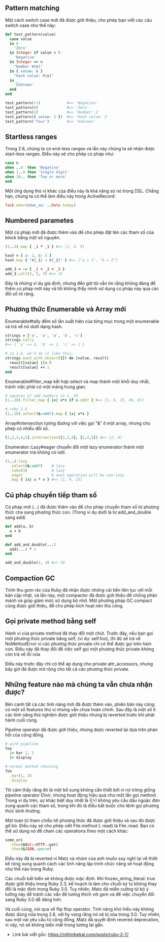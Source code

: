 ## Pattern matching

Một cách switch case mới đã được giới thiệu, cho phép bạn viết các câu switch case như thế này:

```ruby
def test_pattern(value)
  case value
  in 0
    'Zero'
  in Integer if value < 0
    'Negative'
  in Integer => n
    "Number #{n}"
  in { value: x }
    "Hash value: #{x}"
  in _
    'Unknown'
  end
end

test_pattern(-1)            #=> 'Negative'
test_pattern(0)             #=> 'Zero'
test_pattern(2)             #=> 'Number: 2'
test_pattern({ value: 3 })  #=> 'Hash value: 3'
test_pattern('four')        #=> 'Unknown'
```

## Startless ranges

Trong 2.6, chúng ta có end-less ranges và lần này chúng ta sẽ nhận được start-less ranges. Điều này sẽ cho phép cú pháp như:

```ruby
case n
when ..0  then 'Negative'
when 1..9 then 'Single digit'
when 10.. then 'Two or more'
end
```

Một ứng dụng thú vị khác của điều này là khả năng sử nó trong DSL. Chẳng hạn, chúng ta có thể làm điều này trong ActiveRecord:

```ruby
Task.where(due_on: ..Date.today)
```

## Numbered parametes

Một cú pháp mới đã được thêm vào để cho phép đặt tên các tham số của block bằng một số nguyên.

```ruby
(1..3).map { _1 * _1 } #=> [1, 4, 9]

hash = { a: 2, b: 3 }
hash.map { "#{_1} = #{_2}" } #=> ["a = 1", "b = 2"]

add_3 = -> { _1 + _2 + _3 }
add_3.call(3, 5, 7) #=> 15
```

Đây là những ví dụ giả định, nhưng đến giờ tôi vẫn tin rằng không đáng để thêm cú pháp mới này và tôi không thấy mình sử dụng cú pháp này qua các đối số rõ ràng.

## Phương thức Enumerable và Array mới

Enumerable#tally đếm số lần xuất hiện của từng mục trong một enumerable và trả về nó dưới dạng hash.

```ruby
strings = ['a', 'a', 'a', 'b', 'c']
strings.tally
#=> { 'a' => 3, 'b' => 1, 'c' => 1 }

# in 2.6, we'd do it like this:
strings.each_with_object({}) do |value, result|
  result[value] ||= 0
  result[value] += 1
end
```

Enumerable#filter_map kết hợp select và map thành một khối duy nhất, tránh việc phải có một mảng trung gian.

```ruby
# squares of odd numbers in 1..10
(1..10).filter_map { |x| x*x if x.odd? } #=> [1, 9, 25, 49, 81]

# ruby 2.6
(1..10).select(&:odd?).map { |x| x*x }
```


Array#intersection tương đương với việc gọi "&" ở một array, nhưng cho phép có nhiều đối số.

```ruby
[1,2,3,4,5].intersection([2,3,4], [2,4,5]) #=> [2, 4]
```

Enumerator::Lazy#eager chuyển đổi một lazy enumerator thành một enumerator mà không có lười.

```ruby
(1..).lazy
  .select(&:odd?)    # lazy
  .take(3)           # lazy
  .eager             # next operation will be non-lazy
  .map { |x| x * x } #=> [1, 9, 25]
```

## Cú pháp chuyển tiếp tham số

Cú pháp mới (...) đã được thêm vào để cho phép chuyển tham số từ phương thức cha sang phương thức con. (Trong ví dụ dưới là từ add_and_double sang add)

```ruby
def add(a, b)
  a + b
end

def add_and_double(...)
  add(...) * 2
end

add_and_double(2, 3) #=> 10
```

## Compaction GC

Trình thu gom rác của Ruby đã nhận được những cải tiến liên tục với mỗi bản cập nhật, và lần này, một compactor đã được giới thiệu để chống phân mảnh và giúp giảm mức sử dụng bộ nhớ. Một phương pháp GC.compact cũng được giới thiệu, để cho phép kích hoạt nén thủ công.

## Gọi private method bằng self


Hành vi của private method đã thay đổi một chút. Trước đây, nếu bạn gọi một phương thức private bằng self, (ví dụ: self.foo), thì đó sẽ trả về NoMethodError vì các phương thức private chỉ có thể được gọi trên hàm con. Điều này đã thay đổi để việc self gọi một phương thức private không còn trả về lỗi nữa

Điều này trước đây chỉ có thể áp dụng cho private attr_accessors, nhưng bây giờ đã được mở rộng cho tất cả các phương thức private.

## Những feature nào mà chúng ta vẫn chưa nhận được?


Bên cạnh tất cả các tính năng mới đã được thêm vào, phiên bản này cũng có một số features thú vị nhưng vẫn chưa hoàn chỉnh. Sau đây là một số ít  các tính năng thử nghiệm được giới thiệu nhưng bị reverted trước khi phát hành cuối cùng.

Pipeline operator đã được giới thiệu, nhưng được reverted lại dựa trên phản hồi của cộng đồng.

```ruby
# with pipeline
foo
  |> bar 1, 2
  |> display

# normal method chaining
foo
  .bar(1, 2)
  .display
```

Tôi cảm thấy rằng đó là một bổ sung không cần thiết bởi vì nó trông giống pipeline operator Elixir, nhưng hoạt động hiệu quả như một lần gọi method . Trong ví dụ trên, sự khác biệt duy nhất là  (|>) không yêu cầu dấu ngoặc đơn xung quanh các tham số, trong khi đó là điều bắt buộc cho lệnh gọi phương thức bình thường.

Một toán tử tham chiếu tới phương thức đã được giới thiệu và sau đó được gỡ bỏ. Điều này sẽ cho phép viết File.method (: read) là File.:read. Bạn có thể sử dụng nó để chain các operations theo một cách khác:

```ruby
some_uri
  .then(&Net::HTTP.:get)
  .then(&JSON.:parse)
```


Điều này đã bị reverted vì Matz và nhóm của anh muốn suy nghĩ lại về thiết kế rộng xung quanh cách các tính năng lập trình chức năng sẽ hoạt động như thế nào trong Ruby.

Các chuỗi bất biến sẽ không được mặc định. Khi frozen_string_literal: true được giới thiệu trong Ruby 2.3, kế hoạch là làm cho chuỗi ký tự không thay đổi là mặc định trong Ruby 3.0. Tuy nhiên, Matz đã miễn cưỡng từ bỏ ý tưởng này để tránh các vấn đề tương thích với gem và để việc chuyển đổi sang Ruby 3.0 dễ dàng hơn.

Và cuối cùng, nói qua về flip flop operator. Tính năng khó hiểu này không được dùng nữa trong 2.6, với hy vọng rằng nó sẽ bị xóa trong 3.0. Tuy nhiên, sau một vài yêu cầu từ cộng đồng, Matz đã quyết định revered deprecation, vì vậy, nó sẽ không biến mất trong tương lai gần.

- Link bài viết gốc:
https://nithinbekal.com/posts/ruby-2-7/